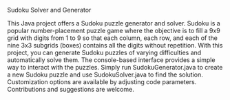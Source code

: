 Sudoku Solver and Generator

This Java project offers a Sudoku puzzle generator and solver. Sudoku is a popular number-placement puzzle game where the objective is to fill a 9x9 grid with digits from 1 to 9 so that each column, each row, and each of the nine 3x3 subgrids (boxes) contains all the digits without repetition. With this project, you can generate Sudoku puzzles of varying difficulties and automatically solve them. The console-based interface provides a simple way to interact with the puzzles. Simply run SudokuGenerator.java to create a new Sudoku puzzle and use SudokuSolver.java to find the solution. Customization options are available by adjusting code parameters. Contributions and suggestions are welcome.
